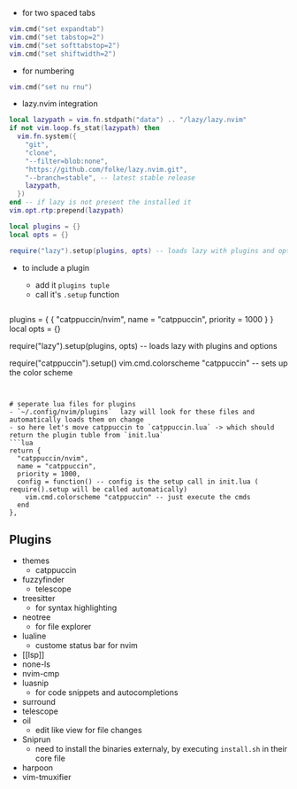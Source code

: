 
- for two spaced tabs
```lua
vim.cmd("set expandtab")
vim.cmd("set tabstop=2")
vim.cmd("set softtabstop=2")
vim.cmd("set shiftwidth=2")
```
- for numbering
```lua
vim.cmd("set nu rnu")
```
- lazy.nvim integration
```lua
local lazypath = vim.fn.stdpath("data") .. "/lazy/lazy.nvim"
if not vim.loop.fs_stat(lazypath) then
  vim.fn.system({
    "git",
    "clone",
    "--filter=blob:none",
    "https://github.com/folke/lazy.nvim.git",
    "--branch=stable", -- latest stable release
    lazypath,
  })
end -- if lazy is not present the installed it
vim.opt.rtp:prepend(lazypath)

local plugins = {}
local opts = {}

require("lazy").setup(plugins, opts) -- loads lazy with plugins and options

```
- to include a plugin 
	- add it `plugins tuple`
	- call it's `.setup` function

  ```lua
plugins = {
{ "catppuccin/nvim", name = "catppuccin", priority = 1000 }
}
local opts = {}

require("lazy").setup(plugins, opts) -- loads lazy with plugins and options

require("catppuccin").setup()
vim.cmd.colorscheme "catppuccin" -- sets up the color scheme


```


# seperate lua files for plugins
- `~/.config/nvim/plugins`  lazy will look for these files and automatically loads them on change
- so here let's move catppuccin to `catppuccin.lua` -> which should return the plugin tuble from `init.lua`
```lua
return {
  "catppuccin/nvim",
  name = "catppuccin",
  priority = 1000,
  config = function() -- config is the setup call in init.lua ( require().setup will be called automatically)
    vim.cmd.colorscheme "catppuccin" -- just execute the cmds
  end
},
```




## Plugins
- themes
	- catppuccin
 - fuzzyfinder
	 - telescope
- treesitter
	- for syntax highlighting
 - neotree
	 - for file explorer 
- lualine
	- custome status bar for nvim
 - [[lsp]]
 - none-ls
 - nvim-cmp
 - luasnip
	 - for code snippets and autocompletions
- surround
- telescope
- oil
	- edit like view for file changes
- Sniprun
	-  need to install the binaries externaly, by executing `install.sh` in their core file
- harpoon
- vim-tmuxifier